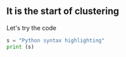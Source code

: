 ## It is the start of clustering

Let's try the code
 
```python
s = "Python syntax highlighting"
print (s)
```
